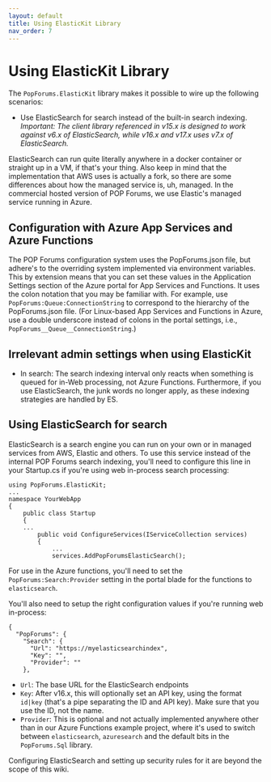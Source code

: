 ```yaml
---
layout: default
title: Using ElasticKit Library
nav_order: 7
---
```

# Using ElasticKit Library
The `PopForums.ElasticKit` library makes it possible to wire up the following scenarios:
* Use ElasticSearch for search instead of the built-in search indexing. _Important: The client library referenced in v15.x is designed to work against v6.x of ElasticSearch, while v16.x and v17.x uses v7.x of ElasticSearch._

ElasticSearch can run quite literally anywhere in a docker container or straight up in a VM, if that's your thing. Also keep in mind that the implementation that AWS uses is actually a fork, so there are some differences about how the managed service is, uh, managed. In the commercial hosted version of POP Forums, we use Elastic's managed service running in Azure.

## Configuration with Azure App Services and Azure Functions

The POP Forums configuration system uses the PopForums.json file, but adhere's to the overriding system implemented via environment variables. This by extension means that you can set these values in the Application Settings section of the Azure portal for App Services and Functions. It uses the colon notation that you may be familiar with. For example, use `PopForums:Queue:ConnectionString` to correspond to the hierarchy of the PopForums.json file. (For Linux-based App Services and Functions in Azure, use a double underscore instead of colons in the portal settings, i.e., `PopForums__Queue__ConnectionString`.)

## Irrelevant admin settings when using ElasticKit

* In search: The search indexing interval only reacts when something is queued for in-Web processing, not Azure Functions. Furthermore, if you use ElasticSearch, the junk words no longer apply, as these indexing strategies are handled by ES.

## Using ElasticSearch for search
ElasticSearch is a search engine you can run on your own or in managed services from AWS, Elastic and others. To use this service instead of the internal POP Forums search indexing, you'll need to configure this line in your Startup.cs if you're using web in-process search processing:

```
using PopForums.ElasticKit;
...
namespace YourWebApp
{
	public class Startup
	{
	...
		public void ConfigureServices(IServiceCollection services)
		{
			...
			services.AddPopForumsElasticSearch();
```

For use in the Azure functions, you'll need to set the `PopForums:Search:Provider` setting in the portal blade for the functions to `elasticsearch`.

You'll also need to setup the right configuration values if you're running web in-process:

```
{
  "PopForums": {
    "Search": {
      "Url": "https://myelasticsearchindex",
      "Key": "",
      "Provider": ""
    },
```
* `Url`: The base URL for the ElasticSearch endpoints
* `Key`: After v16.x, this will optionally set an API key, using the format `id|key` (that's a pipe separating the ID and API key). Make sure that you use the ID, not the name.
* `Provider`: This is optional and not actually implemented anywhere other than in our Azure Functions example project, where it's used to switch between `elasticsearch`, `azuresearch` and the default bits in the `PopForums.Sql` library.

Configuring ElasticSearch and setting up security rules for it are beyond the scope of this wiki.
